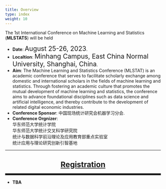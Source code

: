 ```yaml
---
title: Overview
type: index
weight: 10
---
```



The 1st International Conference on Machine Learning and Statistics (**MLSTATS**) will be held
- **Date**: <span style="font-size:150%">August 25-26, 2023</span>. 
- **Localtion**: <span style="font-size:150%">Minhang Campus, East China Normal University, Shanghai, China</span>.
- **Aim**: The Machine Learning and Statistics Conference (MLSTAT) is an academic conference that serves to facilitate scholarly exchange among domestic and international scholars in the fields of machine learning and statistics. Through fostering an academic culture that promotes the mutual development of machine learning and statistics, the conference aims to advance foundational disciplines such as data science and artificial intelligence, and thereby contribute to the development of related digital economic industries.
- **Conference Sponsor**: 中国现场统计研究会机器学习分会.
- **Conference Orgnizer**:\
  华东师范大学统计学院\
  华东师范大学统计交叉科学研究院\
  统计与数据科学前沿理论及应用教育部重点实验室\
  统计应用与理论研究创新引智基地
________________________________________

<!--
- If you've previously attended a Crested Butte event and need a break on the
  fee, <a href="/contact">make a request</a>. Don't let the fee be the reason
  you can't attend.
-->
<br/>
<div style="text-align:center;font-size:175%;font-weight:bold">
<a href = "/registration">Registration</a>
</div>

<hr style="border: 0; border-top: 5px solid;">

- **TBA**